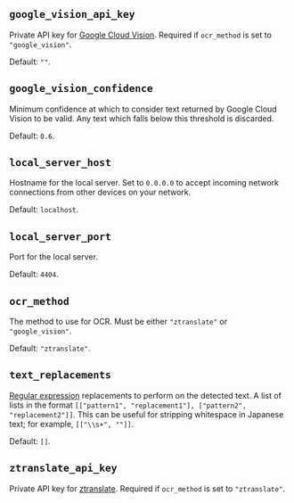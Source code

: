 ## `google_vision_api_key`
Private API key for [Google Cloud Vision](https://cloud.google.com/vision/docs).
Required if `ocr_method` is set to `"google_vision"`.

Default: `""`.

## `google_vision_confidence`
Minimum confidence at which to consider text returned by Google Cloud Vision to
be valid. Any text which falls below this threshold is discarded.

Default: `0.6`.

## `local_server_host`
Hostname for the local server. Set to `0.0.0.0` to accept incoming network
connections from other devices on your network.

Default: `localhost`.

## `local_server_port`
Port for the local server.

Default: `4404`.

## `ocr_method`
The method to use for OCR. Must be either `"ztranslate"` or `"google_vision"`.

Default: `"ztranslate"`.

## `text_replacements`
[Regular expression](https://docs.python.org/3/howto/regex.html) replacements to
perform on the detected text. A list of lists in the format `[["pattern1",
"replacement1"], ["pattern2", "replacement2"]]`. This can be useful for
stripping whitespace in Japanese text; for example, `[["\\s+", ""]]`.

Default: `[]`.

## `ztranslate_api_key`
Private API key for [ztranslate](https://www.ztranslate.net/). Required if
`ocr_method` is set to `"ztranslate"`.
